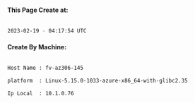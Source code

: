 
   
#### This Page Create at:

```bash

2023-02-19 - 04:17:54 UTC

```

#### Create By Machine:

```bash

Host Name : fv-az306-145

platform  : Linux-5.15.0-1033-azure-x86_64-with-glibc2.35

Ip Local  : 10.1.0.76

```

